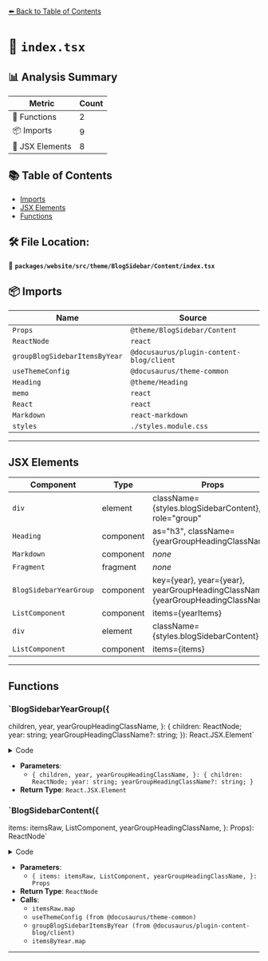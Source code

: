 [⬅️ Back to Table of Contents](../../../../../../index.md)

# 📄 `index.tsx`

## 📊 Analysis Summary

| Metric | Count |
|--------|-------|
| 🔧 Functions | 2 |
| 📦 Imports | 9 |
| 💠 JSX Elements | 8 |

## 📚 Table of Contents

- [Imports](#imports)
- [JSX Elements](#jsx-elements)
- [Functions](#functions)

## 🛠️ File Location:
📂 **`packages/website/src/theme/BlogSidebar/Content/index.tsx`**

## 📦 Imports

| Name | Source |
|------|--------|
| `Props` | `@theme/BlogSidebar/Content` |
| `ReactNode` | `react` |
| `groupBlogSidebarItemsByYear` | `@docusaurus/plugin-content-blog/client` |
| `useThemeConfig` | `@docusaurus/theme-common` |
| `Heading` | `@theme/Heading` |
| `memo` | `react` |
| `React` | `react` |
| `Markdown` | `react-markdown` |
| `styles` | `./styles.module.css` |


---

## JSX Elements

| Component | Type | Props | Children |
|-----------|------|-------|----------|
| `div` | element | className={styles.blogSidebarContent}, role="group" | <Heading>, {children} |
| `Heading` | component | as="h3", className={yearGroupHeadingClassName} | {year} |
| `Markdown` | component | *none* | {item.title} |
| `Fragment` | fragment | *none* | *none* |
| `BlogSidebarYearGroup` | component | key={year}, year={year}, yearGroupHeadingClassName={yearGroupHeadingClassName} | <ListComponent> |
| `ListComponent` | component | items={yearItems} | *none* |
| `div` | element | className={styles.blogSidebarContent} | <ListComponent> |
| `ListComponent` | component | items={items} | *none* |


---

## Functions

### `BlogSidebarYearGroup({
  children,
  year,
  yearGroupHeadingClassName,
}: {
  children: ReactNode;
  year: string;
  yearGroupHeadingClassName?: string;
}): React.JSX.Element`

<details><summary>Code</summary>

```ts
function BlogSidebarYearGroup({
  children,
  year,
  yearGroupHeadingClassName,
}: {
  children: ReactNode;
  year: string;
  yearGroupHeadingClassName?: string;
}): React.JSX.Element {
  return (
    <div className={styles.blogSidebarContent} role="group">
      <Heading as="h3" className={yearGroupHeadingClassName}>
        {year}
      </Heading>
      {children}
    </div>
  );
}
```
</details>

- **Parameters**:
  - `{
  children,
  year,
  yearGroupHeadingClassName,
}: {
  children: ReactNode;
  year: string;
  yearGroupHeadingClassName?: string;
}`
- **Return Type**: `React.JSX.Element`
### `BlogSidebarContent({
  items: itemsRaw,
  ListComponent,
  yearGroupHeadingClassName,
}: Props): ReactNode`

<details><summary>Code</summary>

```ts
function BlogSidebarContent({
  items: itemsRaw,
  ListComponent,
  yearGroupHeadingClassName,
}: Props): ReactNode {
  const items = itemsRaw.map(item => ({
    ...item,
    title: (<Markdown>{item.title}</Markdown>) as unknown as string,
  }));

  const themeConfig = useThemeConfig();

  if (themeConfig.blog.sidebar.groupByYear) {
    const itemsByYear = groupBlogSidebarItemsByYear(items);
    return (
      <>
        {itemsByYear.map(([year, yearItems]) => (
          <BlogSidebarYearGroup
            key={year}
            year={year}
            yearGroupHeadingClassName={yearGroupHeadingClassName}
          >
            <ListComponent items={yearItems} />
          </BlogSidebarYearGroup>
        ))}
      </>
    );
  }

  return (
    <div className={styles.blogSidebarContent}>
      <ListComponent items={items} />
    </div>
  );
}
```
</details>

- **Parameters**:
  - `{
  items: itemsRaw,
  ListComponent,
  yearGroupHeadingClassName,
}: Props`
- **Return Type**: `ReactNode`
- **Calls**:
  - `itemsRaw.map`
  - `useThemeConfig (from @docusaurus/theme-common)`
  - `groupBlogSidebarItemsByYear (from @docusaurus/plugin-content-blog/client)`
  - `itemsByYear.map`

---